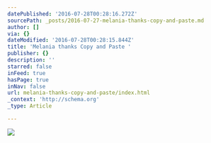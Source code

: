 ```yaml
---
datePublished: '2016-07-28T00:28:16.272Z'
sourcePath: _posts/2016-07-27-melania-thanks-copy-and-paste.md
author: []
via: {}
dateModified: '2016-07-28T00:28:15.844Z'
title: 'Melania thanks Copy and Paste '
publisher: {}
description: ''
starred: false
inFeed: true
hasPage: true
inNav: false
url: melania-thanks-copy-and-paste/index.html
_context: 'http://schema.org'
_type: Article

---
```

![](https://the-grid-user-content.s3-us-west-2.amazonaws.com/3bf3811b-9c17-4f39-96db-bc8a65046a15.jpg)
